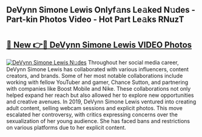 ## DeVynn Simone Lewis Onlyf𝚊ns Le𝚊ked N𝚞des - Part-kin Photos Video - Hot Part Le𝚊ks RNuzT

# <h2><a href="http://ab43985.deff.icu/?id=DeVynn+Simone+Lewis">🔗 New 👉🔴 DeVynn Simone Lewis VIDEO Photos</a></h2>

[![DeVynn Simone Lewis N𝚞des](https://i.imgur.com/rIISA9y.gif)](http://ab43985.deff.icu/?id=DeVynn+Simone+Lewis)
Throughout her social media career, DeVynn Simone Lewis has collaborated with various influencers, content creators, and brands. Some of her most notable collaborations include working with fellow YouTuber and gamer, Chance Sutton, and partnering with companies like Boost Mobile and Nike. These collaborations not only helped expand her reach but also allowed her to explore new opportunities and creative avenues. In 2019, DeVynn Simone Lewis ventured into creating adult content, selling webcam sessions and explicit photos. This move escalated her controversy, with critics expressing concerns over the sexualization of her young audience. She has faced bans and restrictions on various platforms due to her explicit content.
